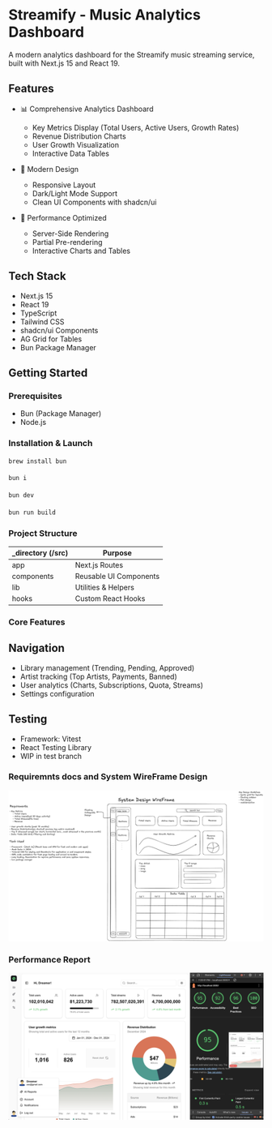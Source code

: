 # Streamify - Music Analytics Dashboard

A modern analytics dashboard for the Streamify music streaming service, built with Next.js 15 and React 19.

## Features

- 📊 Comprehensive Analytics Dashboard
  - Key Metrics Display (Total Users, Active Users, Growth Rates)
  - Revenue Distribution Charts
  - User Growth Visualization
  - Interactive Data Tables
  
- 🎨 Modern Design
  - Responsive Layout
  - Dark/Light Mode Support
  - Clean UI Components with shadcn/ui
  
- 🚀 Performance Optimized
  - Server-Side Rendering
  - Partial Pre-rendering
  - Interactive Charts and Tables

## Tech Stack

- Next.js 15
- React 19
- TypeScript
- Tailwind CSS
- shadcn/ui Components
- AG Grid for Tables
- Bun Package Manager

## Getting Started

### Prerequisites

- Bun (Package Manager)
- Node.js

### Installation & Launch

```bash
brew install bun

bun i

bun dev

bun run build
```

### Project Structure

| _directory (/src) | Purpose        |
| ------------ | -------------- |
| app          | Next.js Routes    |
| components   | Reusable UI Components |
| lib          | Utilities & Helpers    |
| hooks        | Custom React Hooks |

### Core Features

## Navigation
 - Library management (Trending, Pending, Approved)
 - Artist tracking (Top Artists, Payments, Banned)
 - User analytics (Charts, Subscriptions, Quota, Streams)
 - Settings configuration

## Testing
- Framework: Vitest
- React Testing Library
- WIP in test branch

### Requiremnts docs and System WireFrame Design

<img width="1378" alt="Requirements Image" src="./public/AppDesign.png">

### Performance Report

![Lighthouse Image](./public/lighthouse-report.png)
